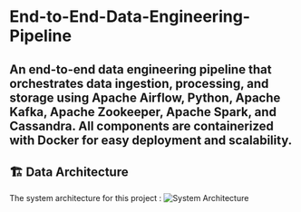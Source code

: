# End-to-End-Data-Engineering-Pipeline
An end-to-end data engineering pipeline that orchestrates data ingestion, processing, and storage using Apache Airflow, Python, Apache Kafka, Apache Zookeeper, Apache Spark, and Cassandra. All components are containerized with Docker for easy deployment and scalability. 
---
## 🏗️ Data Architecture

The system architecture for this project :
![System Architecture](system_architecture.jpg)

